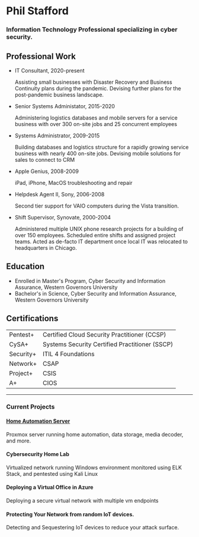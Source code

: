 # Phil Stafford
### Information Technology Professional specializing in cyber security.

## Professional Work

- IT Consultant, 2020-present

     Assisting small businesses with Disaster Recovery and Business Continuity plans during the pandemic. Devising further plans for the post-pandemic business landscape.
- Senior Systems Administator, 2015-2020

     Administering logistics databases and mobile servers for a service business with over 300 on-site jobs and 25 concurrent employees
- Systems Administrator, 2009-2015

     Building databases and logistics structure for a rapidly growing service business with nearly 400 on-site jobs. Devising mobile solutions for sales to connect to CRM
- Apple Genius, 2008-2009

     iPad, iPhone, MacOS troubleshooting and repair
- Helpdesk Agent II, Sony, 2006-2008

     Second tier support for VAIO computers during the Vista transition.
- Shift Supervisor, Synovate, 2000-2004

     Administered multiple UNIX phone research projects for a building of over 150 employees. Scheduled entire shifts and assigned project teams. Acted as de-facto IT department once local IT was relocated to headquarters in Chicago.


## Education

- Enrolled in Master's Program, Cyber Security and Information Assurance, Western Governors University
- Bachelor's in Science, Cyber Security and Information Assurance, Western Governors University

 ## Certifications
|         |        |
| --- | ---|
| Pentest+              | Certified Cloud Security Practitioner (CCSP)      |
| CySA+                 | Systems Security Certified Practitioner (SSCP)       |
| Security+             | ITIL 4 Foundations |
| Network+              | CSAP
| Project+              | CSIS
| A+                    | CIOS
---

### Current Projects

#### [Home Automation Server](https://github.com/pestafford/infosec-projects/blob/main/Home-Automation.md)
Proxmox server running home automation, data storage, media decoder, and more.

#### Cybersecurity Home Lab
Virtualized network running Windows environment monitored using ELK Stack, and pentested using Kali Linux

#### Deploying a Virtual Office in Azure
Deploying a secure virtual network with multiple vm endpoints

#### Protecting Your Network from random IoT devices.
Detecting and Sequestering IoT devices to reduce your attack surface.

<!--
**pestafford/pestafford** is a ✨ _special_ ✨ repository because its `README.md` (this file) appears on your GitHub profile.

Here are some ideas to get you started:

- 🔭 I’m currently working on ...
- 🌱 I’m currently learning ...
- 👯 I’m looking to collaborate on ...
- 🤔 I’m looking for help with ...
- 💬 Ask me about ...
- 📫 How to reach me: ...
- 😄 Pronouns: ...
- ⚡ Fun fact: ...
-->
